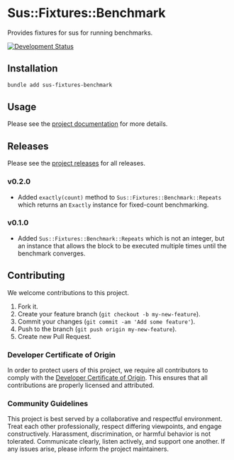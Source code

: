 # Sus::Fixtures::Benchmark

Provides fixtures for sus for running benchmarks.

[![Development Status](https://github.com/socketry/sus-fixtures-benchmark/workflows/Test/badge.svg)](https://github.com/socketry/sus-fixtures-benchmark/actions?workflow=Test)

## Installation

``` bash
bundle add sus-fixtures-benchmark
```

## Usage

Please see the [project documentation](https://suspecting.github.io/sus-fixtures-benchmark/) for more details.

## Releases

Please see the [project releases](https://suspecting.github.io/sus-fixtures-benchmark/releases/index) for all releases.

### v0.2.0

  - Added `exactly(count)` method to `Sus::Fixtures::Benchmark::Repeats` which returns an `Exactly` instance for fixed-count benchmarking.

### v0.1.0

  - Added `Sus::Fixtures::Benchmark::Repeats` which is not an integer, but an instance that allows the block to be executed multiple times until the benchmark converges.

## Contributing

We welcome contributions to this project.

1.  Fork it.
2.  Create your feature branch (`git checkout -b my-new-feature`).
3.  Commit your changes (`git commit -am 'Add some feature'`).
4.  Push to the branch (`git push origin my-new-feature`).
5.  Create new Pull Request.

### Developer Certificate of Origin

In order to protect users of this project, we require all contributors to comply with the [Developer Certificate of Origin](https://developercertificate.org/). This ensures that all contributions are properly licensed and attributed.

### Community Guidelines

This project is best served by a collaborative and respectful environment. Treat each other professionally, respect differing viewpoints, and engage constructively. Harassment, discrimination, or harmful behavior is not tolerated. Communicate clearly, listen actively, and support one another. If any issues arise, please inform the project maintainers.
